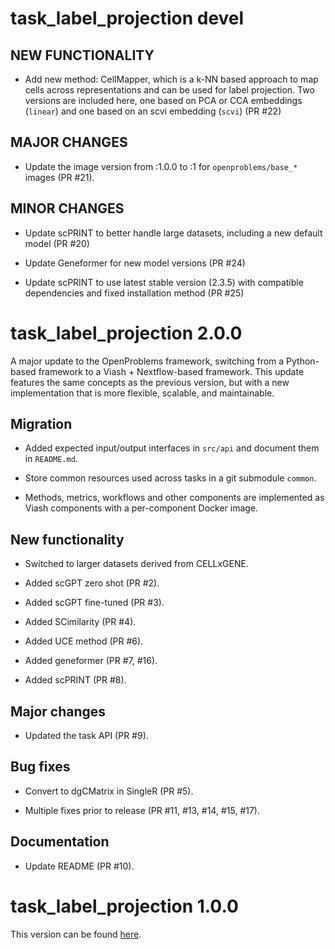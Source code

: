 # task_label_projection devel

## NEW FUNCTIONALITY

* Add new method: CellMapper, which is a k-NN based approach to map cells across representations and can be used for label projection. Two versions are included here, one based on PCA or CCA embeddings (`linear`) and one based on an scvi embedding (`scvi`)  (PR #22)

## MAJOR CHANGES

* Update the image version from :1.0.0 to :1 for `openproblems/base_*` images (PR #21).

## MINOR CHANGES

* Update scPRINT to better handle large datasets, including a new default model (PR #20)

* Update Geneformer for new model versions (PR #24)

* Update scPRINT to use latest stable version (2.3.5) with compatible dependencies and fixed installation method (PR #25)


# task_label_projection 2.0.0

A major update to the OpenProblems framework, switching from a Python-based framework to a Viash + Nextflow-based framework. This update features the same concepts as the previous version, but with a new implementation that is more flexible, scalable, and maintainable.

## Migration

* Added expected input/output interfaces in `src/api` and document them in `README.md`.

* Store common resources used across tasks in a git submodule `common`.

* Methods, metrics, workflows and other components are implemented as Viash components with a per-component Docker image.

## New functionality

* Switched to larger datasets derived from CELLxGENE.

* Added scGPT zero shot (PR #2).

* Added scGPT fine-tuned (PR #3).

* Added SCimilarity (PR #4).

* Added UCE method (PR #6).

* Added geneformer (PR #7, #16).

* Added scPRINT (PR #8).

## Major changes

* Updated the task API (PR #9).

## Bug fixes

* Convert to dgCMatrix in SingleR (PR #5).

* Multiple fixes prior to release (PR #11, #13, #14, #15, #17).

## Documentation

* Update README (PR #10).


# task_label_projection 1.0.0

This version can be found [here](https://github.com/openproblems-bio/openproblems/tree/v1.0.0/openproblems/tasks/label_projection).
